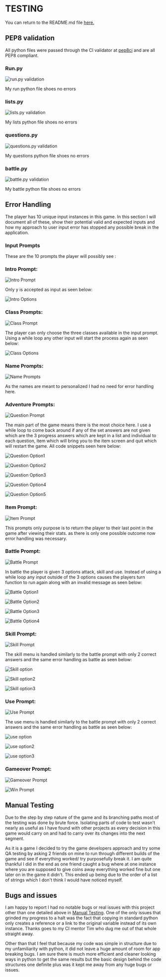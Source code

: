 # **TESTING**

You can return to the README.md file [here.](./README.md)

## PEP8 validation

All python files were passed through the CI validator at [pep8ci](https://pep8ci.herokuapp.com) and are all PEP8 compliant.

### Run.py

![run.py validation](./documentation/run_validation.png)

My run python file shoes no errors

### lists.py

![lists.py validation](./documentation/lists_validation.png)

My lists python file shoes no errors

### questions.py

![questions.py validation](./documentation/questions_validation.png)

My questions python file shoes no errors

### battle.py

![battle.py validation](./documentation/battle_validation.png)

My battle python file shoes no errors

## Error Handling 

The player has 10 unique input instances in this game. In this section I will document all of these, show their potential valid and expected inputs and how my approach to user input error has stopped any possible break in the application.

### Input Prompts

These are the 10 prompts the player will possibly see :

### Intro Prompt:
![Intro Prompt](./documentation/intro_prompt.png)

Only y is accepted as input as seen below:

![Intro Options](./documentation/intro_handling.png)

### Class Prompts:
![Class Prompt](./documentation/class_prompt.png)

The player can only choose the three classes available in the input prompt. Using a while loop any other input will start the process again as seen below:
    
![Class Options](./documentation/class_handling.png)

### Name Prompts:
![Name Prompts](./documentation/class_prompt.png)

As the names are meant to personalized I had no need for error handling here.

### Adventure Prompts:
![Question Prompt](./documentation/question_prompt.png)

The main part of the game means there is the most choice here. I use a while loop to come back around if any of the set answers are not given which are the 3 progress answers which are kept in a list and individual to each question, item which will bring you to the item screen and quit which will restart the game. All code snippets seen here below:

![Question Option1](./documentation/question_handling1.png)

![Question Option2](./documentation/question_handling2.png)

![Question Option3](./documentation/question_handling3.png)

![Question Option4](./documentation/question_handling4.png)

![Question Option5](./documentation/question_handling5.png)

### Item Prompt:
![Item Prompt](./documentation/item_prompt.png)

This prompts only purpose is to return the player to their last point in the game after viewing their stats. as there is only one possible outcome now error handling was necessary.

### Battle Prompt:
![Battle Prompt](./documentation/battle_prompt.png)

In battle the player is given 3 options attack, skill and use. Instead of using a while loop any input outside of the 3 options causes the players turn function to run again along with an invalid message as seen below:

![Battle Option1](./documentation/battle_handling1.png)

![Battle Option2](./documentation/battle_handling2.png)

![Battle Option3](./documentation/battle_handling3.png)

![Battle Option4](./documentation/battle_invalid.png)

### Skill Prompt:
![Skill Prompt](./documentation/skill_prompt.png)

The skill menu is handled similarly to the battle prompt with only 2 correct answers and the same error handling as battle as seen below: 

![Skill option](./documentation/skill_handling.png)

![Skill option2](./documentation/skill_handling2.png)

![Skill option3](./documentation/battle_invalid.png)

### Use Prompt:
![Use Prompt](./documentation/use_prompt.png)

The use menu is handled similarly to the battle prompt with only 2 correct answers and the same error handling as battle as seen below: 

![use option](./documentation/use_handling.png)

![use option2](./documentation/use_handling2.png)

![use option3](./documentation/battle_invalid.png)

### Gameover Prompt:
![Gameover Prompt](./documentation/gameover_prompt.png)

![Win Prompt](./documentation/win_game_prompt.png)


## Manual Testing  

Due to the step by step nature of the game and its branching paths most of the testing was done by brute force. Isolating parts of code to test wasn't nearly as useful as I have found with other projects as every decision in this game would carry on and had to carry over its changes into the next segment.

As it is a game I decided to try the game developers approach and try some QA testing by asking 2 friends on mine to run through different builds of the game and see if everything worked/ try purposefully break it. I am quite thankful I did in the end as one friend caught a bug where at one instance where you are supposed to give coins away everything worked fine but one later on in the game it didn't. This ended up being due to the order of a list of strings which I don't think I would have noticed myself.

## Bugs and issues

I am happy to report I had no notable bugs or real issues with this project other than one detailed above in [Manual Testing](#manual-testing). One of the only issues that grinded my progress to a halt was the fact that copying in standard python only creates a reference or a link to the original variable instead of its own instance. Thanks goes to my CI mentor Tim who dug me out of that whole straight away.

Other than that I feel that because my code was simple in structure due to my unfamiliarity with python, it did not leave a huge amount of room for app breaking bugs. I am sure there is much more efficient and cleaner looking ways in python to get the same results but the basic design behind the code structures one definite plus was it kept me away from any huge bugs or issues.

